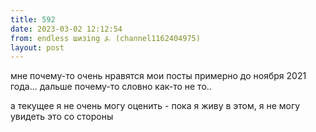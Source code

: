 ```yaml
---
title: 592
date: 2023-03-02 12:12:54
from: endless шизing ⍼ (channel1162404975)
layout: post
---
```


мне почему-то очень нравятся мои посты примерно до ноября 2021 года... дальше почему-то словно как-то не то..

а текущее я не очень могу оценить - пока я живу в этом, я не могу увидеть это со стороны
